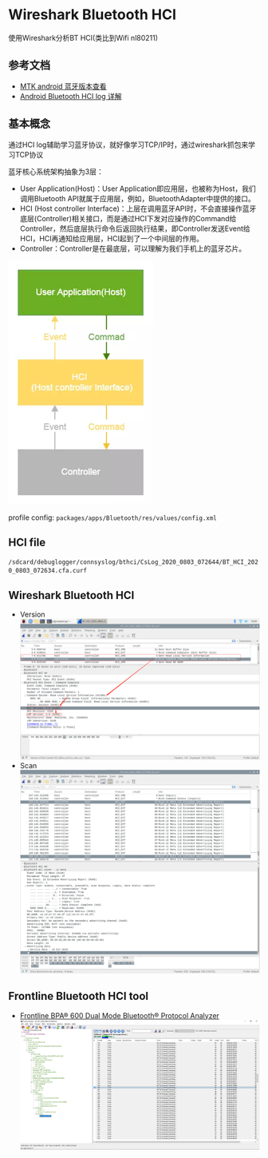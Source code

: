 # Wireshark Bluetooth HCI

使用Wireshark分析BT HCI(类比到Wifi nl80211)

## 参考文档

* [MTK android 蓝牙版本查看](https://blog.csdn.net/u012932409/article/details/107066768/)
* [Android Bluetooth HCI log 详解](https://blog.csdn.net/grit_wang/article/details/107635258)

## 基本概念

通过HCI log辅助学习蓝牙协议，就好像学习TCP/IP时，通过wireshark抓包来学习TCP协议

蓝牙核心系统架构抽象为3层：
* User Application(Host)：User Application即应用层，也被称为Host，我们调用Bluetooth API就属于应用层，例如，BluetoothAdapter中提供的接口。
* HCI (Host controller Interface)：上层在调用蓝牙API时，不会直接操作蓝牙底层(Controller)相关接口，而是通过HCI下发对应操作的Command给Controller，然后底层执行命令后返回执行结果，即Controller发送Event给HCI，HCI再通知给应用层，HCI起到了一个中间层的作用。
* Controller：Controller是在最底层，可以理解为我们手机上的蓝牙芯片。

![Bluetooth_Host_HCI_Controller_ARCH.jpg](images/Bluetooth_Host_HCI_Controller_ARCH.jpg)

profile config: `packages/apps/Bluetooth/res/values/config.xml`

## HCI file

`/sdcard/debuglogger/connsyslog/bthci/CsLog_2020_0803_072644/BT_HCI_2020_0803_072634.cfa.curf`

## Wireshark Bluetooth HCI

* Version  
  ![Wireshark_Bluetooth_HCI.png](images/Wireshark_Bluetooth_HCI.png)
* Scan  
  ![Bluetooth_HCI_Inquiry_Scan.png](images/Bluetooth_HCI_Inquiry_Scan.png)

## Frontline Bluetooth HCI tool

* [Frontline BPA® 600 Dual Mode Bluetooth® Protocol Analyzer](http://www.fte.com/support/CPAS-download.aspx?demo=ComProbe%20BPA%20600&iid=21)  
  ![Bluetooth_HCI_Analysis_Info.png](images/Bluetooth_HCI_Analysis_Info.png)
